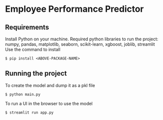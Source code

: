 # Employee Performance Predictor
## Requirements
Install Python on your machine.
Required python libraries to run the project: numpy, pandas, matplotlib, seaborn, scikit-learn, xgboost, joblib, streamlit
Use the command to install
```
$ pip install <ABOVE-PACKAGE-NAME>
```

## Running the project
To create the model and dump it as a pkl file
```
$ python main.py
```
To run a UI in the browser to use the model
```
$ streamlit run app.py
```
